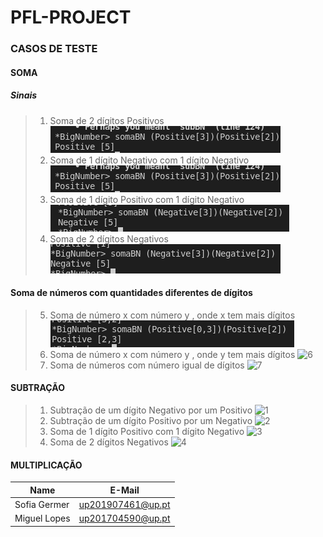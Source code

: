 # PFL-PROJECT

### CASOS DE TESTE

#### SOMA

##### Sinais
> 1. Soma de 2 dígitos Positivos
![1](screenshots/somaBN/soma1.png)
> 2. Soma de 1 dígito Negativo com 1 dígito Negativo
![2](screenshots/somaBN/soma2.png)
> 3. Soma de 1 dígito Positivo com 1 dígito Negativo
![3](screenshots/somaBN/soma3.png)
> 4. Soma de 2 dígitos Negativos
![4](screenshots/somaBN/soma4.png)

#### Soma de números com quantidades diferentes de dígitos
> 5. Soma de número x com número y , onde x tem mais dígitos
> ![5](screenshots/somaBN/soma5.png)
> 6. Soma de número x com número y , onde y tem mais dígitos
> ![6](screenshots/soma/soma6.png)
> 7. Soma de números com número igual de dígitos
> ![7](screenshots/soma/soma7.png)

#### SUBTRAÇÃO
> 1. Subtração de um dígito Negativo por um Positivo
![1](screenshots/soma/soma1.png)
> 2. Subtração de um dígito Positivo por um Negativo
![2](screenshots/soma/soma2.png)
> 3. Soma de 1 dígito Positivo com 1 dígito Negativo
![3](screenshots/soma/soma3.png)
> 4. Soma de 2 dígitos Negativos
![4](screenshots/soma/soma4.png)


#### MULTIPLICAÇÃO




| Name             | E-Mail              |
| ---------------- |-------------------- |
| Sofia Germer     | up201907461@up.pt   |
| Miguel Lopes     | up201704590@up.pt   |
